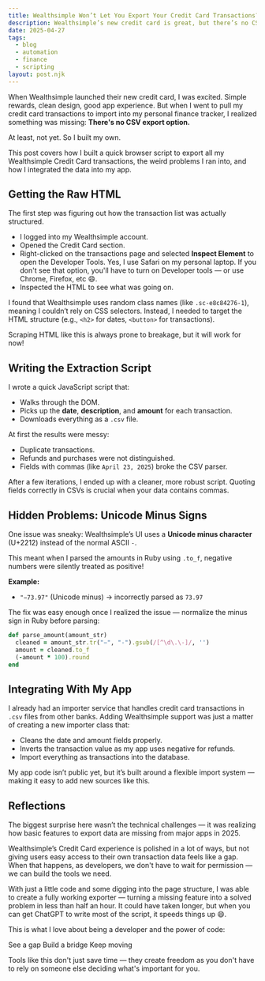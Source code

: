 ```yaml
---
title: Wealthsimple Won’t Let You Export Your Credit Card Transactions? Here's How I Did It Anyway
description: Wealthsimple’s new credit card is great, but there’s no CSV export yet. Here’s how I built a custom browser script to export my transactions and integrate them into my app.
date: 2025-04-27
tags: 
  - blog
  - automation
  - finance
  - scripting
layout: post.njk
---
```


When Wealthsimple launched their new credit card, I was excited. Simple rewards, clean design, good app experience. But when I went to pull my credit card transactions to import into my personal finance tracker, I realized something was missing: **There's no CSV export option.**

At least, not yet. So I built my own.

This post covers how I built a quick browser script to export all my Wealthsimple Credit Card transactions, the weird problems I ran into, and how I integrated the data into my app.

## Getting the Raw HTML

The first step was figuring out how the transaction list was actually structured.

- I logged into my Wealthsimple account.
- Opened the Credit Card section.
- Right-clicked on the transactions page and selected **Inspect Element** to open the Developer Tools. Yes, I use Safari on my personal laptop. If you don't see that option, you'll have to turn on Developer tools — or use Chrome, Firefox, etc 😄.
- Inspected the HTML to see what was going on.

I found that Wealthsimple uses random class names (like `.sc-e8c84276-1`), meaning I couldn’t rely on CSS selectors. Instead, I needed to target the HTML structure (e.g., `<h2>` for dates, `<button>` for transactions).

Scraping HTML like this is always prone to breakage, but it will work for now!

## Writing the Extraction Script

I wrote a quick JavaScript script that:
- Walks through the DOM.
- Picks up the **date**, **description**, and **amount** for each transaction.
- Downloads everything as a `.csv` file.

At first the results were messy:
- Duplicate transactions.
- Refunds and purchases were not distinguished.
- Fields with commas (like `April 23, 2025`) broke the CSV parser.

After a few iterations, I ended up with a cleaner, more robust script. Quoting fields correctly in CSVs is crucial when your data contains commas.

## Hidden Problems: Unicode Minus Signs

One issue was sneaky: Wealthsimple’s UI uses a **Unicode minus character** (U+2212) instead of the normal ASCII `-`.

This meant when I parsed the amounts in Ruby using `.to_f`, negative numbers were silently treated as positive!

**Example:**
- `"−73.97"` (Unicode minus) → incorrectly parsed as `73.97`

The fix was easy enough once I realized the issue — normalize the minus sign in Ruby before parsing:

```ruby
def parse_amount(amount_str)
  cleaned = amount_str.tr("−", "-").gsub(/[^\d\.\-]/, '')
  amount = cleaned.to_f
  (-amount * 100).round
end
```

## Integrating With My App

I already had an importer service that handles credit card transactions in `.csv` files from other banks. Adding Wealthsimple support was just a matter of creating a new importer class that:

- Cleans the date and amount fields properly.
- Inverts the transaction value as my app uses negative for refunds.
- Import everything as transactions into the database.

My app code isn’t public yet, but it’s built around a flexible import system — making it easy to add new sources like this.

## Reflections

The biggest surprise here wasn’t the technical challenges — it was realizing how basic features to export data are missing from major apps in 2025.

Wealthsimple’s Credit Card experience is polished in a lot of ways, but not giving users easy access to their own transaction data feels like a gap. When that happens, as developers, we don't have to wait for permission — we can build the tools we need.

With just a little code and some digging into the page structure, I was able to create a fully working exporter — turning a missing feature into a solved problem in less than half an hour. It could have taken longer, but when you can get ChatGPT to write most of the script, it speeds things up 😄.

This is what I love about being a developer and the power of code:

See a gap
Build a bridge
Keep moving

Tools like this don't just save time — they create freedom as you don't have to rely on someone else deciding what's important for you.